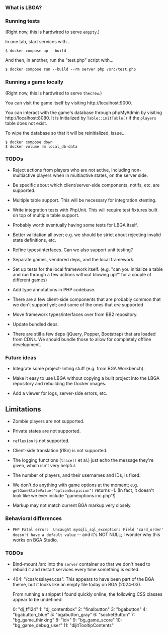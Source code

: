 ### What is LBGA?



### Running tests

(Right now, this is hardwired to serve `emppty`.)

In one tab, start services with...

```
$ docker compose up --build
```

And then, in another, run the "test.php" script with...

```
$ docker compose run --build --rm server php /src/test.php
```

### Running a game locally

(Right now, this is hardwired to serve `thecrew`.)

You can visit the game itself by visiting http://localhost:9000.

You can interact with the game's database through phpMyAdmin by
visiting http://localhost:8080.  It is initialized by
`Table::initTable()` if the `players` table does not exist.

To wipe the database so that it will be reinitialized, issue...

```
$ docker compose down
$ docker volume rm local_db-data
```

### TODOs

- Reject actions from players who are not active, including
  non-multiactive players when in multiactive states, on the server
  side.

- Be specific about which client/server-side components, notifs,
  etc. are supported.

- Multiple table support.  This will be necessary for integration
  xtesting.

- Write integration tests with PhpUnit.  This will require test
  fixtures built on top of multiple table support.

- Probably worth eventually having some tests for LBGA itself.

- Better validation all over; e.g. we should be strict about rejecting
  invalid state definitions, etc.

- Refine types/interfaces.  Can we also support unit testing?

- Separate games, vendored deps, and the local framework.

- Set up tests for the local framework itself. (e.g. "can you
  initialize a table and run through a few actions without blowing
  up?" for a couple of different games)

- Add type annotations in PHP codebase.

- There are a few client-side components that are probably common that
  we don't support yet; and some of the ones that *are* supported

- Move framework types/interfaces over from BB2 repository.

- Update bundled deps.

- There are still a few deps (jQuery, Popper, Bootstrap) that are
  loaded from CDNs.  We should bundle those to allow for completely
  offline development.

### Future ideas

- Integrate some project-linting stuff (e.g. from BGA Workbench).

- Make it easy to use LBGA without copying a built project into the
  LBGA repository and rebuilding the Docker images.

- Add a viewer for logs, server-side errors, etc.

## Limitations

- Zombie players are not supported.

- Private states are not supported.

- `reflexion` is not supported.

- Client-side translation (i18n) is not supported.

- The logging functions (`trace()` et al.) just echo the message
  they're given, which isn't very helpful.

- The number of players, and their usernames and IDs, is fixed.

- We don't do anything with game options at the moment;
  e.g. `getGameStateValue("optionSuspicion")` returns -1.  (In fact,
  it doesn't look like we ever include "gameoptions.inc.php"!)

- Markup may not match current BGA markup very closely.

### Behavioral differences

- `PHP Fatal error:  Uncaught mysqli_sql_exception: Field 'card_order' doesn't have a default value` -- and it's NOT NULL; I wonder why this works on BGA Studio.

### TODOs

- Bind-mount /src into the `server` container so that we don't need to
  rebuild it and restart services every time something is edited.

- 404: "/css/csslayer.css".  This appears to have been part of the BGA
  theme, but it looks like an empty file today on BGA (2024-03).

  From running a snippet I found quickly online, the following CSS classes appear to be undefined:

  0: "dj_ff124"
  1: "dj_contentbox"
  2: "finalbutton"
  3: "bgabutton"
  4: "bgabutton_blue"
  5: "bgabutton_gray"
  6: "socketButton"
  7: "bg_game_thinking"
  8: "id="
  9: "bg_game_score"
  10: "bg_game_debug_user"
  11: "dijitTooltipContents"
